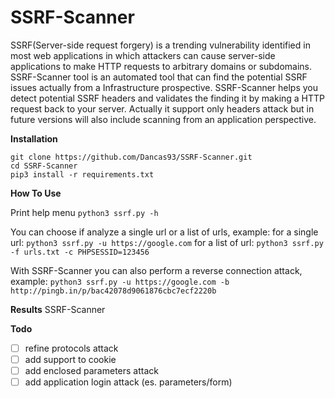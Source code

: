 # SSRF-Scanner

SSRF(Server-side request forgery) is a trending vulnerability identified in most web applications in which attackers can cause server-side applications to make HTTP requests to arbitrary domains or subdomains. SSRF-Scanner tool is an automated tool that can find the potential SSRF issues actually from a Infrastructure prospective. SSRF-Scanner helps you detect potential SSRF headers and validates the finding it by making a HTTP request back to your server. Actually it support only headers attack but in future versions will also include scanning from an application perspective.

**Installation**

```
git clone https://github.com/Dancas93/SSRF-Scanner.git
cd SSRF-Scanner
pip3 install -r requirements.txt
```

**How To Use**

Print help menu
```python3 ssrf.py -h```

You can choose if analyze a single url or a list of urls, example:
for a single url: ```python3 ssrf.py -u https://google.com```
for a list of url: ```python3 ssrf.py -f urls.txt -c PHPSESSID=123456```

With SSRF-Scanner you can also perform a reverse connection attack, example:
```python3 ssrf.py -u https://google.com -b http://pingb.in/p/bac42078d9061876cbc7ecf2220b```


****Results****
SSRF-Scanner 

****Todo****
- [ ] refine protocols attack
- [ ] add support to cookie
- [ ] add enclosed parameters attack
- [ ] add application login attack (es. parameters/form)
